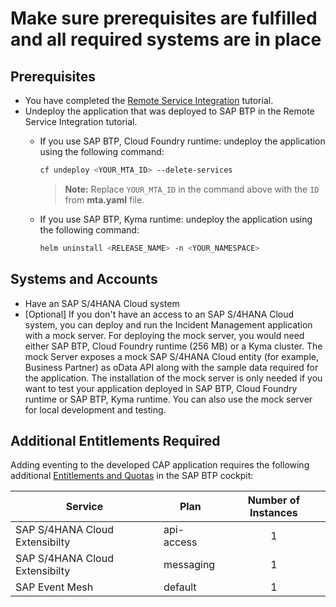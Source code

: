# Make sure prerequisites are fulfilled and all required systems are in place

## Prerequisites
* You have completed the [Remote Service Integration](../../remote-service/README.md) tutorial.
* Undeploy the application that was deployed to SAP BTP in the Remote Service Integration tutorial.
    - If you use SAP BTP, Cloud Foundry runtime: undeploy the application using the following command:
      
        ```sh
        cf undeploy <YOUR_MTA_ID> --delete-services
        ```
     
        > **Note:** Replace `YOUR_MTA_ID` in the command above with the `ID` from **mta.yaml** file.

    - If you use SAP BTP, Kyma runtime: undeploy the application using the following command:

        ```sh
        helm uninstall <RELEASE_NAME> -n <YOUR_NAMESPACE>
        ```

## Systems and Accounts

* Have an SAP S/4HANA Cloud system 
* [Optional] If you don't have an access to an SAP S/4HANA Cloud system, you can deploy and run the Incident Management application with a mock server. For deploying the mock server, you would need either SAP BTP, Cloud Foundry runtime (256 MB) or a Kyma cluster. The mock Server exposes a mock SAP S/4HANA Cloud entity (for example, Business Partner) as oData API  along with the sample data required for the application. The installation of the mock server is only needed if you want to test your application deployed in SAP BTP, Cloud Foundry runtime or SAP BTP, Kyma runtime. You can also use the mock server for local development and  testing.

## Additional Entitlements Required

Adding eventing to the developed CAP application requires the following additional [Entitlements and Quotas](https://help.sap.com/products/BTP/65de2977205c403bbc107264b8eccf4b/00aa2c23479d42568b18882b1ca90d79.html?locale=en-US) in the SAP BTP cockpit:

| Service                           | Plan       | Number of Instances |
|-----------------------------------|------------|:-------------------:|
| SAP S/4HANA Cloud Extensibilty | api-access | 1 |
| SAP S/4HANA Cloud Extensibilty | messaging | 1 |
| SAP Event Mesh| default | 1 |









